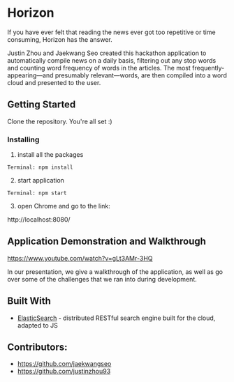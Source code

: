 # Horizon

If you have ever felt that reading the news ever got too repetitive or time consuming, Horizon has the answer.

Justin Zhou and Jaekwang Seo created this hackathon application to automatically compile news on a daily basis, filtering out any stop words and counting word frequency of words in the articles. The most frequently-appearing—and presumably relevant—words, are then compiled into a word cloud and presented to the user.

## Getting Started

Clone the repository. You're all set :)

### Installing

1) install all the packages

```
Terminal: npm install
```

2) start application

```
Terminal: npm start
```

3) open Chrome and go to the link:

http://localhost:8080/

## Application Demonstration and Walkthrough

https://www.youtube.com/watch?v=gLt3AMr-3HQ

In our presentation, we give a walkthrough of the application, as well as go over some of the challenges that we ran into during development.

## Built With

* [ElasticSearch](https://github.com/elastic/elasticsearch-js) - distributed RESTful search engine built for the cloud, adapted to JS 

## Contributors:

* https://github.com/jaekwangseo
* https://github.com/justinzhou93
